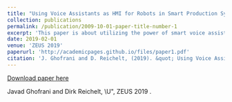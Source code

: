 ```yaml
---
title: "Using Voice Assistants as HMI for Robots in Smart Production Systems"
collection: publications
permalink: /publication/2009-10-01-paper-title-number-1
excerpt: 'This paper is about utilizing the power of smart voice assistant for controlling robots in industrial production environment'
date: 2019-02-01
venue: 'ZEUS 2019'
paperurl: 'http://academicpages.github.io/files/paper1.pdf'
citation: 'J. Ghofrani and D. Reichelt, (2019). &quot; Using Voice Assistants as HMI for Robots in Smart Production Systems"&quot; <i>ZEUS 2019</i>. 1(1).'
---
```


[Download paper here](http://academicpages.github.io/files/paper1.pdf)



Javad Ghofrani and Dirk Reichelt, \U", ZEUS 2019 .
